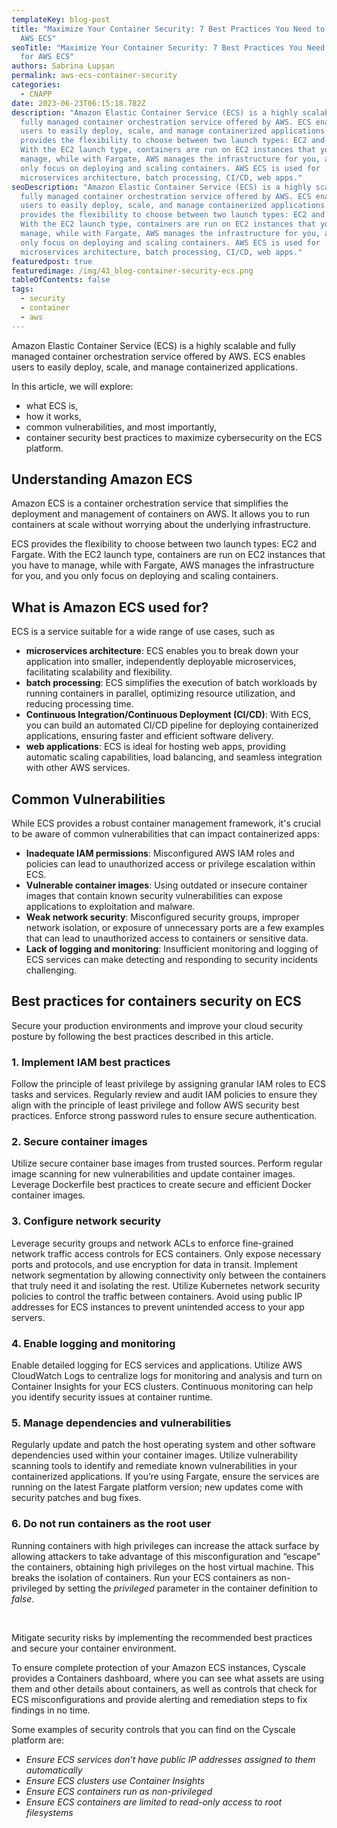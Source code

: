 ```yaml
---
templateKey: blog-post
title: "Maximize Your Container Security: 7 Best Practices You Need to Know for
  AWS ECS"
seoTitle: "Maximize Your Container Security: 7 Best Practices You Need to Know
  for AWS ECS"
authors: Sabrina Lupșan
permalink: aws-ecs-container-security
categories:
  - CNAPP
date: 2023-06-23T06:15:18.782Z
description: "Amazon Elastic Container Service (ECS) is a highly scalable and
  fully managed container orchestration service offered by AWS. ECS enables
  users to easily deploy, scale, and manage containerized applications.  ECS
  provides the flexibility to choose between two launch types: EC2 and Fargate.
  With the EC2 launch type, containers are run on EC2 instances that you have to
  manage, while with Fargate, AWS manages the infrastructure for you, and you
  only focus on deploying and scaling containers. AWS ECS is used for
  microservices architecture, batch processing, CI/CD, web apps."
seoDescription: "Amazon Elastic Container Service (ECS) is a highly scalable and
  fully managed container orchestration service offered by AWS. ECS enables
  users to easily deploy, scale, and manage containerized applications.  ECS
  provides the flexibility to choose between two launch types: EC2 and Fargate.
  With the EC2 launch type, containers are run on EC2 instances that you have to
  manage, while with Fargate, AWS manages the infrastructure for you, and you
  only focus on deploying and scaling containers. AWS ECS is used for
  microservices architecture, batch processing, CI/CD, web apps."
featuredpost: true
featuredimage: /img/43_blog-container-security-ecs.png
tableOfContents: false
tags:
  - security
  - container
  - aws
---
```

Amazon Elastic Container Service (ECS) is a highly scalable and fully managed container orchestration service offered by AWS. ECS enables users to easily deploy, scale, and manage containerized applications.  

In this article, we will explore:  

* what ECS is,  
* how it works,  
* common vulnerabilities, and most importantly,  
* container security best practices to maximize cybersecurity on the ECS platform. 

## Understanding Amazon ECS 

Amazon ECS is a container orchestration service that simplifies the deployment and management of containers on AWS. It allows you to run containers at scale without worrying about the underlying infrastructure.  

ECS provides the flexibility to choose between two launch types: EC2 and Fargate. With the EC2 launch type, containers are run on EC2 instances that you have to manage, while with Fargate, AWS manages the infrastructure for you, and you only focus on deploying and scaling containers. 

## What is Amazon ECS used for? 

ECS is a service suitable for a wide range of use cases, such as 

* **microservices architecture**: ECS enables you to break down your application into smaller, independently deployable microservices, facilitating scalability and flexibility. 
* **batch processing**: ECS simplifies the execution of batch workloads by running containers in parallel, optimizing resource utilization, and reducing processing time. 
* **Continuous Integration/Continuous Deployment (CI/CD)**: With ECS, you can build an automated CI/CD pipeline for deploying containerized applications, ensuring faster and efficient software delivery. 
* **web applications**: ECS is ideal for hosting web apps, providing automatic scaling capabilities, load balancing, and seamless integration with other AWS services. 

## Common Vulnerabilities 

While ECS provides a robust container management framework, it's crucial to be aware of common vulnerabilities that can impact containerized apps: 

* **Inadequate IAM permissions**: Misconfigured AWS IAM roles and policies can lead to unauthorized access or privilege escalation within ECS. 
* **Vulnerable container images**: Using outdated or insecure container images that contain known security vulnerabilities can expose applications to exploitation and malware. 
* **Weak network security**: Misconfigured security groups, improper network isolation, or exposure of unnecessary ports are a few examples that can lead to unauthorized access to containers or sensitive data. 
* **Lack of logging and monitoring**: Insufficient monitoring and logging of ECS services can make detecting and responding to security incidents challenging. 

## Best practices for containers security on ECS 

Secure your production environments and improve your cloud security posture by following the best practices described in this article. 

### 1. Implement IAM best practices

Follow the principle of least privilege by assigning granular IAM roles to ECS tasks and services. Regularly review and audit IAM policies to ensure they align with the principle of least privilege and follow AWS security best practices. Enforce strong password rules to ensure secure authentication. 

### 2. Secure container images 

Utilize secure container base images from trusted sources. Perform regular image scanning for new vulnerabilities and update container images. Leverage Dockerfile best practices to create secure and efficient Docker container images. 

### 3. Configure network security 

Leverage security groups and network ACLs to enforce fine-grained network traffic access controls for ECS containers. Only expose necessary ports and protocols, and use encryption for data in transit. Implement network segmentation by allowing connectivity only between the containers that truly need it and isolating the rest. Utilize Kubernetes network security policies to control the traffic between containers. Avoid using public IP addresses for ECS instances to prevent unintended access to your app servers. 

### 4. Enable logging and monitoring

Enable detailed logging for ECS services and applications. Utilize AWS CloudWatch Logs to centralize logs for monitoring and analysis and turn on Container Insights for your ECS clusters. Continuous monitoring can help you identify security issues at container runtime. 

### 5. Manage dependencies and vulnerabilities 

Regularly update and patch the host operating system and other software dependencies used within your container images. Utilize vulnerability scanning tools to identify and remediate known vulnerabilities in your containerized applications. If you’re using Fargate, ensure the services are running on the latest Fargate platform version; new updates come with security patches and bug fixes.  

### 6. Do not run containers as the root user 

Running containers with high privileges can increase the attack surface by allowing attackers to take advantage of this misconfiguration and “escape” the containers, obtaining high privileges on the host virtual machine. This breaks the isolation of containers. Run your ECS containers as non-privileged by setting the *privileged* parameter in the container definition to *false*. 

  

Mitigate security risks by implementing the recommended best practices and secure your container environment. 

To ensure complete protection of your Amazon ECS instances, Cyscale provides a Containers dashboard, where you can see what assets are using them and other details about containers, as well as controls that check for ECS misconfigurations and provide alerting and remediation steps to fix findings in no time.  

Some examples of security controls that you can find on the Cyscale platform are: 

* *Ensure ECS services don't have public IP addresses assigned to them automatically*
* *Ensure ECS clusters use Container Insights*
* *Ensure ECS containers run as non-privileged*
* *Ensure ECS containers are limited to read-only access to root filesystems*